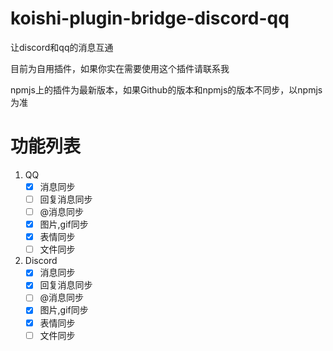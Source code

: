 # koishi-plugin-bridge-discord-qq
让discord和qq的消息互通

目前为自用插件，如果你实在需要使用这个插件请联系我

npmjs上的插件为最新版本，如果Github的版本和npmjs的版本不同步，以npmjs为准

# 功能列表
1. QQ
    - [x] 消息同步
    - [ ] 回复消息同步
    - [ ] @消息同步
    - [x] 图片,gif同步
    - [x] 表情同步
    - [ ] 文件同步
2. Discord
    - [x] 消息同步
    - [x] 回复消息同步
    - [ ] @消息同步
    - [x] 图片,gif同步
    - [x] 表情同步
    - [ ] 文件同步
